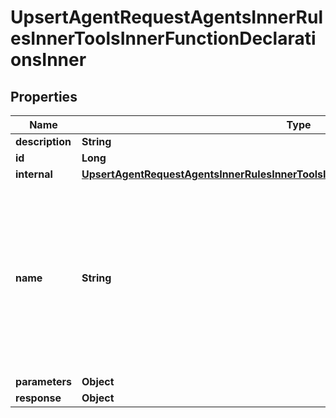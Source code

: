 

# UpsertAgentRequestAgentsInnerRulesInnerToolsInnerFunctionDeclarationsInner


## Properties

| Name | Type | Description | Notes |
|------------ | ------------- | ------------- | -------------|
|**description** | **String** |  |  |
|**id** | **Long** |  |  [optional] |
|**internal** | [**UpsertAgentRequestAgentsInnerRulesInnerToolsInnerFunctionDeclarationsInnerInternal**](UpsertAgentRequestAgentsInnerRulesInnerToolsInnerFunctionDeclarationsInnerInternal.md) |  |  [optional] |
|**name** | **String** | Required. The name of the function to call. Must start with a letter or an underscore. Must be a-z, A-Z, 0-9, or contain underscores, dots and dashes, with a maximum length of 64. |  |
|**parameters** | **Object** |  |  |
|**response** | **Object** |  |  [optional] |



